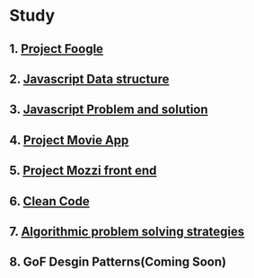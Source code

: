 # Study

## 1. [Project Foogle](https://github.com/KangJiJi/Study/tree/master/javascriptProjectFoogle)
## 2. [Javascript Data structure](https://github.com/KangJiJi/Study/tree/master/javascriptDataStructure)
## 3. [Javascript Problem and solution](https://github.com/KangJiJi/Study/tree/master/javascriptProblemAndSolution)
## 4. [Project Movie App](https://github.com/KangJiJi/Study/tree/master/javascriptProjectMovieApp)
## 5. [Project Mozzi front end](https://github.com/KangJiJi/Study/tree/master/javascriptProjectMozziFront)
## 6. [Clean Code](https://github.com/KangJiJi/Study/tree/master/cleanCode)
## 7. [Algorithmic problem solving strategies](https://github.com/KangJiJi/Study/tree/master/algorithmicProblemSolvingStrategies)
## 8. GoF Desgin Patterns(Coming Soon)